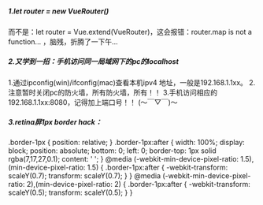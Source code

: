 ##### 1.let router = new VueRouter()
而不是：let router = Vue.extend(VueRouter)，这会报错：router.map is not a function...
，脑残，折腾了一下午...

##### 2.又学到一招：手机访问同一局域网下的pc的localhost
1.通过ipconfig(win)/ifconfig(mac)查看本机ipv4 地址，一般是192.168.1.1xx。
2.注意暂时关闭pc的防火墙，所有防火墙，所有！！
3.手机访问相应的192.168.1.1xx:8080，记得加上端口号！！
(～￣▽￣)～ 

##### 3.retina屏1px border hack：

  .border-1px {
    position: relative;
  }
  .border-1px:after {
    width: 100%;
    display: block;
    position: absolute;
    bottom: 0;
    left: 0;
    border-top: 1px solid rgba(7,17,27,0.1);
    content: ' ';
  }
  @media (-webkit-min-device-pixel-ratio: 1.5),(min-device-pixel-ratio: 1.5) {
    .border-1px:after {
      -webkit-transform: scaleY(0.7);
      transform: scaleY(0.7);
    }
  }
  @media (-webkit-min-device-pixel-ratio: 2),(min-device-pixel-ratio: 2) {
    .border-1px:after {
      -webkit-transform: scaleY(0.5);
      transform: scaleY(0.5);
    }
  }